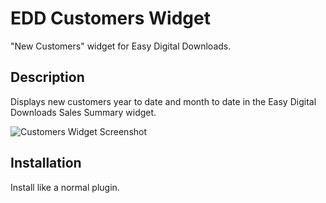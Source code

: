# EDD Customers Widget

"New Customers" widget for Easy Digital Downloads.

## Description

Displays new customers year to date and month to date in the Easy Digital Downloads Sales Summary widget.

![Customers Widget Screenshot](https://wpfusion.com/files/edd-customers-screenshot.jpeg)

## Installation

Install like a normal plugin.